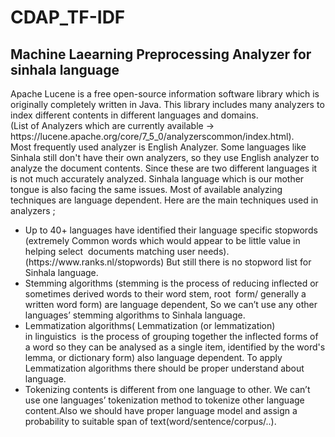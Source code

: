 # CDAP_TF-IDF
<h2> Machine Laearning Preprocessing Analyzer for sinhala language </h2>


<p>Apache Lucene is a free open-source information software library which is originally completely written
in Java. This library includes many analyzers to index different contents in different languages and
domains.
<br>
(List of Analyzers which are currently available -&gt;
https://lucene.apache.org/core/7_5_0/analyzerscommon/index.html).
<br>
Most frequently used analyzer is English Analyzer. Some languages like Sinhala still don&#39;t have their own
analyzers, so they use English analyzer to analyze the document contents. Since these are two different
languages it is not much accurately analyzed. Sinhala language which is our mother tongue is also facing
the same issues. Most of available analyzing techniques are language dependent.
Here are the main techniques used in analyzers ; <br>

<ul>
  <li>Up to 40+ languages have identified their language specific stopwords (extremely Common
words which would appear to be little value in helping select  documents matching user needs).
(https://www.ranks.nl/stopwords) But still there is no stopword list for Sinhala language.</li>
  <li>Stemming algorithms (stemming is the process of reducing inflected or sometimes derived words
to their word stem, root  form/ generally a written word form) are language dependent, So we
can’t use any other languages’ stemming algorithms to Sinhala language.</li>
  <li>Lemmatization algorithms( Lemmatization (or lemmatization) in linguistics  is the process of
grouping together the inflected forms of a word so they can be analysed as a single item,
identified by the word&#39;s lemma, or dictionary form) also language dependent. To apply
Lemmatization algorithms there should be proper understand about language.</li>
  <li>Tokenizing contents is different from one language to other. We can’t use one languages’
tokenization method to tokenize other language content.Also we should have proper language
model and assign a probability to suitable span of text(word/sentence/corpus/..).</li>
</ul>  

</p>
